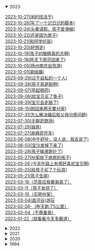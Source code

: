 
<details open><summary>2023</summary>
<p>

[2023-10-27(闲的找活干)](./note_o/2023/2023-10-27(闲的找活干))<br>
[2023-10-26(写了一个记日记的脚本)](./note_o/2023/2023-10-26(写了一个记日记的脚本).md)<br>
[2023-10-24(头晕请假，孩子爱滑梯)](./note_o/2023/2023-10-24(头晕请假，孩子爱滑梯).md)<br>
[2023-10-22(还是因为房子)](./note_o/2023/2023-10-22(还是因为房子).md)<br>
[2023-10-21(和同学吃饭)](./note_o/2023/2023-10-21(和同学吃饭).md)<br>
[2023-10-20(好想走)](./note_o/2023/2023-10-20(好想走).md)<br>
[2023-10-19(孩子的眼睛真的大啊)](./note_o/2023/2023-10-19(孩子的眼睛真的大啊).md)<br>
[2023-10-18(昨天下雨范回来了)](./note_o/2023/2023-10-18(昨天下雨范回来了).md)<br>
[2023-10-05(扬州南京自驾游)](./note_o/2023/2023-10-05(扬州南京自驾游).md)<br>
[2023-10-01(弟结婚)](./note_o/2023/2023-10-01(弟结婚).md)<br>
[2023-09-29(过于自私的一个人)](./note_o/2023/2023-09-29(过于自私的一个人).md)<br>
[2023-09-28(孩子真是聪明)](./note_o/2023/2023-09-28(孩子真是聪明).md)<br>
[2023-09-07(早起喝药)](./note_o/2023/2023-09-07(早起喝药).md)<br>
[2023-09-06(给宝贝买了兔子)](./note_o/2023/2023-09-06(给宝贝买了兔子).md)<br>
[2023-08-29(宝贝会走路了)](./note_o/2023/2023-08-29(宝贝会走路了).md)<br>
[2023-08-15(刚回来两天要分家)](./note_o/2023/2023-08-15(刚回来两天要分家).md)<br>
[2023-07-31(怎么解决婚后和父母分房问题)](./note_o/2023/2023-07-31(怎么解决婚后和父母分房问题).md)<br>
[2023-07-30(无聊逛商场)](./note_o/2023/2023-07-30(无聊逛商场).md)<br>
[2023-07-29(锻炼)](./note_o/2023/2023-07-29(锻炼).md)<br>
[2023-07-27(泉舜逛开车)](./note_o/2023/2023-07-27(泉舜逛开车).md)<br>
[2023-06-08(中午好吵，没人说，我去说了)](./note_o/2023/2023-06-08(中午好吵，没人说，我去说了).md)<br>
[2023-06-03(宝沙发掉下来了)](./note_o/2023/2023-06-03(宝沙发掉下来了).md)<br>
[2023-05-28(孩子输液跑针了)](./note_o/2023/2023-05-28(孩子输液跑针了).md)<br>
[2023-05-27(吵架抛下病房的孩子)](./note_o/2023/2023-05-27(吵架抛下病房的孩子).md)<br>
[2023-05-26 (今天在路上有感好喜欢宝贝啊)](./note_o/2023/2023-05-26 (今天在路上有感好喜欢宝贝啊).md)<br>
[2023-05-25(给孩子买了个玩具)](./note_o/2023/2023-05-25(给孩子买了个玩具).md)<br>
[2023-05-21(孩子生病)](./note_o/2023/2023-05-21(孩子生病).md)<br>
[2023-03-16（范答应我要弟弟了）](./note_o/2023/2023-03-16（范答应我要弟弟了）.md)<br>
[2023-03-11（孩子发烧了）](./note_o/2023/2023-03-11（孩子发烧了）.md)<br>
[2023-03-10（买房吵架）](./note_o/2023/2023-03-10（买房吵架）.md)<br>
[2023-03-04(昌河谷)游玩](./note_o/2023/2023-03-04(昌河谷)游玩.md)<br>
[2023-02-28-（昨天跑了5公里）](./note_o/2023/2023-02-28-（昨天跑了5公里）.md)<br>
[2023-02-04（不尊重我）](./note_o/2023/2023-02-04（不尊重我）.md)<br>
[2023-01-22（就看看今天多霸道）](./note_o/2023/2023-01-22（就看看今天多霸道）.md)<br>


</p>
</details>

<details ><summary>2022</summary>
<p>

[2022-12-01(命中注定)](./note_o/2022/2022-12-01(命中注定).md)<br>
[2022-11-30(新手机到了)](./note_o/2022/2022-11-30(新手机到了).md)<br>
[2022-11-21（都结束了，你还有心情-）](./note_o/2022/2022-11-21（都结束了，你还有心情-）.md)<br>
[2022-11-01(新月份的开始，幸福的开始)](./note_o/2022/2022-11-01(新月份的开始，幸福的开始).md)<br>
[2022-10-23(还是一样受不了)](./note_o/2022/2022-10-23(还是一样受不了).md)<br>
[2022-10-01(真是受不了了)](./note_o/2022/2022-10-01(真是受不了了).md)<br>
[2022-09-11(范同学结婚)](./note_o/2022/2022-09-11(范同学结婚).md)<br>
[2022-09-06(加班想走了)](./note_o/2022/2022-09-06(加班想走了).md)<br>
[2022-08-8(4号一直到今天都没说话，又提到不高兴的事)](./note_o/2022/2022-08-8(4号一直到今天都没说话，又提到不高兴的事).md)<br>
[2022-08-22(细数我俩之间的不愉快)](./note_o/2022/2022-08-22(细数我俩之间的不愉快).md)<br>
[2022-08-20_23(取快递，大吵一架，离婚)](./note_o/2022/2022-08-20_23(取快递，大吵一架，离婚).md)<br>
[2022-08-15(今天同事结婚)](./note_o/2022/2022-08-15(今天同事结婚).md)<br>
[2022-08-07(看剧 -幸福到万家)](./note_o/2022/2022-08-07(看剧 -幸福到万家).md)<br>
[2022-08-06(最近燃起了一股希望)](./note_o/2022/2022-08-06(最近燃起了一股希望).md)<br>
[2022-07-27(满月宴，吐槽对象家亲戚，cbn)](./note_o/2022/2022-07-27(满月宴，吐槽对象家亲戚，cbn).md)<br>
[2022-07-09（今天省考）](./note_o/2022/2022-07-09（今天省考）.md)<br>
[2022-06-30（宝儿出生了）](./note_o/2022/2022-06-30（宝儿出生了）.md)<br>
[2022-06-29（宝宝要出生了）](./note_o/2022/2022-06-29（宝宝要出生了）.md)<br>
[2022-06-24（用我的gopro拍夕阳）](./note_o/2022/2022-06-24（用我的gopro拍夕阳）.md)<br>
[2022-06-19](./note_o/2022/2022-06-19.md)<br>
[2022-06-18(绝不是我想生气的)](./note_o/2022/2022-06-18(绝不是我想生气的).md)<br>
[2022-06-16(昨天我28了)](./note_o/2022/2022-06-16(昨天我28了).md)<br>
[2022-06-04（今天逛）](./note_o/2022/2022-06-04（今天逛）.md)<br>
[2022-05-31(昨天又惹她生气，今天早点回家锻炼)](./note_o/2022/2022-05-31(昨天又惹她生气，今天早点回家锻炼).md)<br>
[2022-05-24(今天买衣服，又生气)](./note_o/2022/2022-05-24(今天买衣服，又生气).md)<br>
[2022-05-22(昨日生气，周日去宏进市场)](./note_o/2022/2022-05-22(昨日生气，周日去宏进市场).md)<br>
[2022-05-20(河滩逛，晚上气)](./note_o/2022/2022-05-20(河滩逛，晚上气).md)<br>
[2022-05-15(昨天吵架今天又是)](./note_o/2022/2022-05-15(昨天吵架今天又是).md)<br>
[2022-05-09(昨夜梦)](./note_o/2022/2022-05-09(昨夜梦).md)<br>
[2022-05-01(五一又吵架)](./note_o/2022/2022-05-01(五一又吵架).md)<br>
[2022-04-8(周五爷爷生日)](./note_o/2022/2022-04-8(周五爷爷生日).md)<br>
[2022-04-23(今天吃烧烤)](./note_o/2022/2022-04-23(今天吃烧烤).md)<br>
[2022-04-21（吵架第五天）](./note_o/2022/2022-04-21（吵架第五天）.md)<br>
[2022-04-16(大张买东西撞车)](./note_o/2022/2022-04-16(大张买东西撞车).md)<br>
[2022-04-10(休息，范提前过生日)](./note_o/2022/2022-04-10(休息，范提前过生日).md)<br>
[2022-04-07（河滩跑步）](./note_o/2022/2022-04-07（河滩跑步）.md)<br>
[2022-04-03-04-05（清明露营）](./note_o/2022/2022-04-03-04-05（清明露营）.md)<br>
[2022-04-01-02（接他回来，公司春游）](./note_o/2022/2022-04-01-02（接他回来，公司春游）.md)<br>
[2022-03-29_30（去哄他）](./note_o/2022/2022-03-29_30（去哄他）.md)<br>
[2022-03-28(今天理发)](./note_o/2022/2022-03-28(今天理发).md)<br>
[2022-03-24_26瞎折腾，要回家](./note_o/2022/2022-03-24_26瞎折腾，要回家.md)<br>
[2022-03-19-20(去植物园，把橙子滑板蹲坏了)](./note_o/2022/2022-03-19-20(去植物园，把橙子滑板蹲坏了).md)<br>
[2022-03-13-14(去贴膜，奶奶回来了)](./note_o/2022/2022-03-13-14(去贴膜，奶奶回来了).md)<br>
[2022-03-10（买到了xbox-s）](./note_o/2022/2022-03-10（买到了xbox-s）.md)<br>
[2022-03-05-06（照思维，买电视，看海豚）](./note_o/2022/2022-03-05-06（照思维，买电视，看海豚）.md)<br>
[2022-03-04（昨天半夜做梦被范叫醒了）](./note_o/2022/2022-03-04（昨天半夜做梦被范叫醒了）.md)<br>
[2022-02-26-27（今天周日去，买花）](./note_o/2022/2022-02-26-27（今天周日去，买花）.md)<br>
[2022-02-23-24(带范回家，没找到不高兴)](./note_o/2022/2022-02-23-24(带范回家，没找到不高兴).md)<br>
[2022-02-20（去少林寺）](./note_o/2022/2022-02-20（去少林寺）.md)<br>
[2022-02-18-19(范回家)](./note_o/2022/2022-02-18-19(范回家).md)<br>
[2022-02-17(今天下雪)](./note_o/2022/2022-02-17(今天下雪).md)<br>
[2022-02-15-16(泉舜nian，被贴单)](./note_o/2022/2022-02-15-16(泉舜nian，被贴单).md)<br>
[2022-02-14(果果生日，送范回家)](./note_o/2022/2022-02-14(果果生日，送范回家).md)<br>
[2022-02-12-13(有了个表，去宝龙)](./note_o/2022/2022-02-12-13(有了个表，去宝龙).md)<br>
[2022-02-11(开工利是)](./note_o/2022/2022-02-11(开工利是).md)<br>
[2022-02-09(放假最后一天)](./note_o/2022/2022-02-09(放假最后一天).md)<br>
[2022-02-06-07-08(初六在家看电影)](./note_o/2022/2022-02-06-07-08(初六在家看电影).md)<br>
[2022-02-04-05(去姑姑家，抓娃娃，-放风筝)](./note_o/2022/2022-02-04-05(去姑姑家，抓娃娃，-放风筝).md)<br>
[2022-02-03(初三，在家学习，出去吃饭)](./note_o/2022/2022-02-03(初三，在家学习，出去吃饭).md)<br>
[2022-02-02(初二串亲戚，看花灯)](./note_o/2022/2022-02-02(初二串亲戚，看花灯).md)<br>
[2022-01-31－02-01(大年除夕)](./note_o/2022/2022-01-31－02-01(大年除夕).md)<br>
[2022-01-29-30(两年前的今天表白)](./note_o/2022/2022-01-29-30(两年前的今天表白).md)<br>
[2022-01-27-28(试电能跑多远，去串亲戚)](./note_o/2022/2022-01-27-28(试电能跑多远，去串亲戚).md)<br>
[2022-01-25-26(猫请吃饭，提车，串亲戚)](./note_o/2022/2022-01-25-26(猫请吃饭，提车，串亲戚).md)<br>
[2022-01-22-23-24(今天放假-聚餐)](./note_o/2022/2022-01-22-23-24(今天放假-聚餐).md)<br>
[2022-01-19-20(mian-和)](./note_o/2022/2022-01-19-20(mian-和).md)<br>
[2022-01-15-16(去关林，去检查，去河滩)](./note_o/2022/2022-01-15-16(去关林，去检查，去河滩).md)<br>
[2022-01-14(村里核酸，范回家)](./note_o/2022/2022-01-14(村里核酸，范回家).md)<br>
[2022-01-12-13(最angry的一天)](./note_o/2022/2022-01-12-13(最angry的一天).md)<br>
[2022-01-09(给我哥的车保养)](./note_o/2022/2022-01-09(给我哥的车保养).md)<br>
[2022-01-05-06-07(大雁逛，面试，辞)](./note_o/2022/2022-01-05-06-07(大雁逛，面试，辞).md)<br>
[2022-01-04(回门，下雪，独自闲逛)](./note_o/2022/2022-01-04(回门，下雪，独自闲逛).md)<br>
[2022-01-03(去学校拿卷子改)](./note_o/2022/2022-01-03(去学校拿卷子改).md)<br>
[2022-01-02(摘草莓)](./note_o/2022/2022-01-02(摘草莓).md)<br>
[2022-01-01(结婚)](./note_o/2022/2022-01-01(结婚).md)<br>


</p>
</details>

<details ><summary>2021</summary>
<p>

[2021-12-27_28_30（看雪中悍刀行，去看电动车）](./note_o/2021/2021-12-27_28_30（看雪中悍刀行，去看电动车）.md)<br>
[2021-12-25（试妆同学聚会）](./note_o/2021/2021-12-25（试妆同学聚会）.md)<br>
[2021-12-24_25_26（试妆同学聚会）](./note_o/2021/2021-12-24_25_26（试妆同学聚会）.md)<br>
[2021-12-19_20（产检辅j培训）](./note_o/2021/2021-12-19_20（产检辅j培训）.md)<br>
[2021-12-14（司辅面试）](./note_o/2021/2021-12-14（司辅面试）.md)<br>
[2021-12-11(在家做了一套题，准备面试)](./note_o/2021/2021-12-11(在家做了一套题，准备面试).md)<br>
[2021-12-09-10（到处跑，通知同学）](./note_o/2021/2021-12-09-10（到处跑，通知同学）.md)<br>
[2021-12-08（翻出了老胶片）](./note_o/2021/2021-12-08（翻出了老胶片）.md)<br>
[2021-12-06（爱过别人，把最好的都给了别人）](./note_o/2021/2021-12-06（爱过别人，把最好的都给了别人）.md)<br>
[2021-12-04-05（出来溜达）](./note_o/2021/2021-12-04-05（出来溜达）.md)<br>
[2021-12-01-02（领证）](./note_o/2021/2021-12-01-02（领证）.md)<br>
[2021-11-28（yun检）](./note_o/2021/2021-11-28（yun检）.md)<br>
[2021-11-21（修完车找）](./note_o/2021/2021-11-21（修完车找）.md)<br>
[2021-11-19（体检拉家具修车）](./note_o/2021/2021-11-19（体检拉家具修车）.md)<br>
[2021-11-13_14（拍登记照）](./note_o/2021/2021-11-13_14（拍登记照）.md)<br>
[2021-11-12（做了一个神奇的梦）](./note_o/2021/2021-11-12（做了一个神奇的梦）.md)<br>
[2021-11-06-07（辅警面试挑婚纱）](./note_o/2021/2021-11-06-07（辅警面试挑婚纱）.md)<br>
[2021-11-04-05（连跑两天）](./note_o/2021/2021-11-04-05（连跑两天）.md)<br>
[2021-11-01（这个月努力跑步）](./note_o/2021/2021-11-01（这个月努力跑步）.md)<br>
[2021-10-31（楂红薯）](./note_o/2021/2021-10-31（楂红薯）.md)<br>
[2021-10-30（辅警体测）](./note_o/2021/2021-10-30（辅警体测）.md)<br>
[2021-10-28-29（出红薯，静心，锻炼，告别）](./note_o/2021/2021-10-28-29（出红薯，静心，锻炼，告别）.md)<br>
[2021-10-25--26（上班辞职过生日-交辅警资料）](./note_o/2021/2021-10-25--26（上班辞职过生日-交辅警资料）.md)<br>
[2021-10-23-24](./note_o/2021/2021-10-23-24.md)<br>
[2021-10-21-22(周四去见，周五闲聊)](./note_o/2021/2021-10-21-22(周四去见，周五闲聊).md)<br>
[2021-10-19（请假去事务科）---草稿](./note_o/2021/2021-10-19（请假去事务科）---草稿.md)<br>
[2021-10-16－17（去八中考试，去看车展）](./note_o/2021/2021-10-16－17（去八中考试，去看车展）.md)<br>
[2021-10-15（遇事不要慌，碰车）](./note_o/2021/2021-10-15（遇事不要慌，碰车）.md)<br>
[2021-10-14（看结婚日）](./note_o/2021/2021-10-14（看结婚日）.md)<br>
[2021-10-11-13（和父母去看家具13号上班）](./note_o/2021/2021-10-11-13（和父母去看家具13号上班）.md)<br>
[2021-10-10](./note_o/2021/2021-10-10.md)<br>
[2021-10-05-06](./note_o/2021/2021-10-05-06.md)<br>
[2021-10-04（泉舜买包）](./note_o/2021/2021-10-04（泉舜买包）.md)<br>
[2021-10-03（憋屈加疏导）](./note_o/2021/2021-10-03（憋屈加疏导）.md)<br>
[2021-10-01-02](./note_o/2021/2021-10-01-02.md)<br>
[2021-09-29（又去面试了）](./note_o/2021/2021-09-29（又去面试了）.md)<br>
[2021-09-26－27（今天去泉舜上班）](./note_o/2021/2021-09-26－27（今天去泉舜上班）.md)<br>
[2021-09-23（总感觉今天要写点什么）](./note_o/2021/2021-09-23（总感觉今天要写点什么）.md)<br>
[2021-09-21（中秋订婚）](./note_o/2021/2021-09-21（中秋订婚）.md)<br>
[2021-09-19（今天和姑父去看车）](./note_o/2021/2021-09-19（今天和姑父去看车）.md)<br>
[2021-09-13-14(周一去看车)](./note_o/2021/2021-09-13-14(周一去看车).md)<br>
[2021-09-12(昨晚做了一夜梦)](./note_o/2021/2021-09-12(昨晚做了一夜梦).md)<br>
[2021-09-11(就这8月15的月亮能圆)](./note_o/2021/2021-09-11(就这8月15的月亮能圆).md)<br>
[2021-09-08(从没把我的话放在心上)](./note_o/2021/2021-09-08(从没把我的话放在心上).md)<br>
[2021-09-04-05](./note_o/2021/2021-09-04-05.md)<br>
[2021-09-02(河滩逛一逛)](./note_o/2021/2021-09-02(河滩逛一逛).md)<br>
[2021-09-01(九月第一天)](./note_o/2021/2021-09-01(九月第一天).md)<br>
[2021-08-30（真的很委屈）](./note_o/2021/2021-08-30（真的很委屈）.md)<br>
[2021-08-26_28（出来溜达）](./note_o/2021/2021-08-26_28（出来溜达）.md)<br>
[2021-08-24-25（在家的日子太舒服）](./note_o/2021/2021-08-24-25（在家的日子太舒服）.md)<br>
[2021-08-23（出来玩）](./note_o/2021/2021-08-23（出来玩）.md)<br>
[2021-08-18（复查视力）](./note_o/2021/2021-08-18（复查视力）.md)<br>
[2021-08-17（夏天里最遗憾的事）](./note_o/2021/2021-08-17（夏天里最遗憾的事）.md)<br>
[2021-08-14（今天七夕）](./note_o/2021/2021-08-14（今天七夕）.md)<br>
[2021-08-11-13（逛河滩，治眼）](./note_o/2021/2021-08-11-13（逛河滩，治眼）.md)<br>
[2021-08-08－09（范出成绩了）](./note_o/2021/2021-08-08－09（范出成绩了）.md)<br>
[2021-08-07（出来聚餐）](./note_o/2021/2021-08-07（出来聚餐）.md)<br>
[2021-08-06（今天运动跑10公里）](./note_o/2021/2021-08-06（今天运动跑10公里）.md)<br>
[2021-08-05（今天去理发捉蝉）](./note_o/2021/2021-08-05（今天去理发捉蝉）.md)<br>
[2021-08-04（去博爱眼科看眼）](./note_o/2021/2021-08-04（去博爱眼科看眼）.md)<br>
[2021-08-03（大早上被喊去打疫苗）](./note_o/2021/2021-08-03（大早上被喊去打疫苗）.md)<br>
[2021-08-02（在家）](./note_o/2021/2021-08-02（在家）.md)<br>
[2021-08-01（在家第四天，验视力）](./note_o/2021/2021-08-01（在家第四天，验视力）.md)<br>
[2021-07-31（在家第三天）](./note_o/2021/2021-07-31（在家第三天）.md)<br>
[2021-07-30（在家第二天，出门开车）](./note_o/2021/2021-07-30（在家第二天，出门开车）.md)<br>
[2021-07-29（在家第一天）](./note_o/2021/2021-07-29（在家第一天）.md)<br>
[2021-07-28（到家了）](./note_o/2021/2021-07-28（到家了）.md)<br>
[2021-07-27（打包回家）](./note_o/2021/2021-07-27（打包回家）.md)<br>
[2021-07-26(最后一天上班)](./note_o/2021/2021-07-26(最后一天上班).md)<br>
[2021-07-25(周日计划去吃烤羊排)](./note_o/2021/2021-07-25(周日计划去吃烤羊排).md)<br>
[2021-07-24（今天周六买黄金）](./note_o/2021/2021-07-24（今天周六买黄金）.md)<br>
[2021-07-23(今天公司聚餐吃烤羊腿)](./note_o/2021/2021-07-23(今天公司聚餐吃烤羊腿).md)<br>
[2021-07-22(今天已经没任务)](./note_o/2021/2021-07-22(今天已经没任务).md)<br>
[2021-07-18(周末休息，去吃酸菜鱼)](./note_o/2021/2021-07-18(周末休息，去吃酸菜鱼).md)<br>
[2021-07-17(牙齿好了起来，下午团建吃饭)](./note_o/2021/2021-07-17(牙齿好了起来，下午团建吃饭).md)<br>
[2021-07-13（衣服翻了）](./note_o/2021/2021-07-13（衣服翻了）.md)<br>
[2021-07-13(牙疼范病)](./note_o/2021/2021-07-13(牙疼范病).md)<br>
[2021-07-12(范老弟来接我)](./note_o/2021/2021-07-12(范老弟来接我).md)<br>
[2021-07-11(牙疼脸肿)](./note_o/2021/2021-07-11(牙疼脸肿).md)<br>
[2021-07-06（吃瓜吃瓜）](./note_o/2021/2021-07-06（吃瓜吃瓜）.md)<br>
[2021-07-05(今天提了离职)](./note_o/2021/2021-07-05(今天提了离职).md)<br>
[2021-07-03(好久没联系的实习同事联系我了)](./note_o/2021/2021-07-03(好久没联系的实习同事联系我了).md)<br>
[2021-06-25(心)](./note_o/2021/2021-06-25(心).md)<br>
[2021-06-22（抢到了switch却不纠结买不买）](./note_o/2021/2021-06-22（抢到了switch却不纠结买不买）.md)<br>
[2021-06-21(中午回家下暴雨)](./note_o/2021/2021-06-21(中午回家下暴雨).md)<br>
[2021-06-20(休息的一天)](./note_o/2021/2021-06-20(休息的一天).md)<br>
[2021-06-17(蜈支洲岛)](./note_o/2021/2021-06-17(蜈支洲岛).md)<br>
[2021-06-16(选片置气)](./note_o/2021/2021-06-16(选片置气).md)<br>
[2021-06-15(今天拍婚纱照)](./note_o/2021/2021-06-15(今天拍婚纱照).md)<br>
[2021-06-14(三亚)](./note_o/2021/2021-06-14(三亚).md)<br>
[2021-06-13(端午去三亚)](./note_o/2021/2021-06-13(端午去三亚).md)<br>
[2021-06-11（端午等放假）](./note_o/2021/2021-06-11（端午等放假）.md)<br>
[2021-06-09](./note_o/2021/2021-06-09.md)<br>
[2021-06-08（美甲）](./note_o/2021/2021-06-08（美甲）.md)<br>
[2021-06-07（周一整理衣服）](./note_o/2021/2021-06-07（周一整理衣服）.md)<br>
[2021-06-06(周末理发)](./note_o/2021/2021-06-06(周末理发).md)<br>
[2021-06-05(周六放假，百合花开)](./note_o/2021/2021-06-05(周六放假，百合花开).md)<br>
[2021-06-03(耳机到了)](./note_o/2021/2021-06-03(耳机到了).md)<br>
[2021-06-02(约定三亚拍照)](./note_o/2021/2021-06-02(约定三亚拍照).md)<br>
[2021-06-01(错了)](./note_o/2021/2021-06-01(错了).md)<br>
[2021-05-30(发现前男，不开心)](./note_o/2021/2021-05-30(发现前男，不开心).md)<br>
[2021-05-27(接近一周没有记录)](./note_o/2021/2021-05-27(接近一周没有记录).md)<br>
[2021-05-22(周六取戒指)](./note_o/2021/2021-05-22(周六取戒指).md)<br>
[2021-05-20（520，-发了一个大红包）](./note_o/2021/2021-05-20（520，-发了一个大红包）.md)<br>
[2021-05-19（今天有在努力运动）](./note_o/2021/2021-05-19（今天有在努力运动）.md)<br>
[2021-05-17（今天范休息，买戒指）](./note_o/2021/2021-05-17（今天范休息，买戒指）.md)<br>
[2021-05-16（干点正事）](./note_o/2021/2021-05-16（干点正事）.md)<br>
[2021-05-14-15（教资面，生气三）](./note_o/2021/2021-05-14-15（教资面，生气三）.md)<br>
[2021-05-12(操场大变样)](./note_o/2021/2021-05-12(操场大变样).md)<br>
[2021-05-08（今天提前下班，跑步特别有劲）](./note_o/2021/2021-05-08（今天提前下班，跑步特别有劲）.md)<br>
[2021-05-07（今天有在努力运动）](./note_o/2021/2021-05-07（今天有在努力运动）.md)<br>
[2021-05-05（劳动炸东西）](./note_o/2021/2021-05-05（劳动炸东西）.md)<br>
[2021-05-04（哄好了）](./note_o/2021/2021-05-04（哄好了）.md)<br>
[2021-05-03(多梦的一夜)](./note_o/2021/2021-05-03(多梦的一夜).md)<br>
[2021-05-01－02(顺德之行)](./note_o/2021/2021-05-01－02(顺德之行).md)<br>
[2021-04-26-27（两天下班都跟晚）](./note_o/2021/2021-04-26-27（两天下班都跟晚）.md)<br>
[2021-04-23（爷爷生日）](./note_o/2021/2021-04-23（爷爷生日）.md)<br>
[2021-04-21，22(最近压力大，任务重)](./note_o/2021/2021-04-21，22(最近压力大，任务重).md)<br>
[2021-04-18（放假前踌躇满志）](./note_o/2021/2021-04-18（放假前踌躇满志）.md)<br>
[2021-04-17（下了暗黑破坏神2）](./note_o/2021/2021-04-17（下了暗黑破坏神2）.md)<br>
[2021-04-16（今天周五）](./note_o/2021/2021-04-16（今天周五）.md)<br>
[2021-04-14(放宽心态加油跑步)](./note_o/2021/2021-04-14(放宽心态加油跑步).md)<br>
[2021-04-11(今天在家玩游戏)](./note_o/2021/2021-04-11(今天在家玩游戏).md)<br>
[2021-04-05（清明的最后一天）](./note_o/2021/2021-04-05（清明的最后一天）.md)<br>
[2021-04-04(吃大渔，省考出成绩)](./note_o/2021/2021-04-04(吃大渔，省考出成绩).md)<br>
[2021-04-03(昨天做的梦太可怕了)](./note_o/2021/2021-04-03(昨天做的梦太可怕了).md)<br>
[2021-04-02(今天放假)](./note_o/2021/2021-04-02(今天放假).md)<br>
[2021-04-01（跑步记录）](./note_o/2021/2021-04-01（跑步记录）.md)<br>
[2021-03-29-31（今天有在好好锻炼）](./note_o/2021/2021-03-29-31（今天有在好好锻炼）.md)<br>
[2021-03-28(今天做了鸡爪煲)](./note_o/2021/2021-03-28(今天做了鸡爪煲).md)<br>
[2021-03-26](./note_o/2021/2021-03-26.md)<br>
[2021-03-22(量戒指)](./note_o/2021/2021-03-22(量戒指).md)<br>
[2021-03-17(理发)](./note_o/2021/2021-03-17(理发).md)<br>
[2021-03-15-16](./note_o/2021/2021-03-15-16.md)<br>
[2021-03-14(公务员考试)](./note_o/2021/2021-03-14(公务员考试).md)<br>
[2021-03-13(今天逛了婚博会)](./note_o/2021/2021-03-13(今天逛了婚博会).md)<br>
[2021-03-11(周四)](./note_o/2021/2021-03-11(周四).md)<br>
[2021-03-06(今天去见了一个朋友)](./note_o/2021/2021-03-06(今天去见了一个朋友).md)<br>
[2021-03-05(心情好难过)](./note_o/2021/2021-03-05(心情好难过).md)<br>
[2021-03-03（今天周三提前下班）](./note_o/2021/2021-03-03（今天周三提前下班）.md)<br>
[2021-03-02（坚持了两天跑步）](./note_o/2021/2021-03-02（坚持了两天跑步）.md)<br>
[2021-02-28（周末。。。。。。。。。）](./note_o/2021/2021-02-28（周末。。。。。。。。。）.md)<br>
[2021-02-27(周六)](./note_o/2021/2021-02-27(周六).md)<br>
[2021-02-25](./note_o/2021/2021-02-25.md)<br>
[2021-02-24(家里下雪了)](./note_o/2021/2021-02-24(家里下雪了).md)<br>
[2021-02-21(休息，我俩一年了，晚上真不高兴)](./note_o/2021/2021-02-21(休息，我俩一年了，晚上真不高兴).md)<br>
[2021-02-20(周六加班)](./note_o/2021/2021-02-20(周六加班).md)<br>
[2021-02-19（初八）](./note_o/2021/2021-02-19（初八）.md)<br>
[2021-02-18（初七上班有红包）](./note_o/2021/2021-02-18（初七上班有红包）.md)<br>
[2021-02-17（初六回深圳）](./note_o/2021/2021-02-17（初六回深圳）.md)<br>
[2021-02-16(初五)](./note_o/2021/2021-02-16(初五).md)<br>
[2021-02-15(初四去华山)](./note_o/2021/2021-02-15(初四去华山).md)<br>
[2021-02-14(今天初三)](./note_o/2021/2021-02-14(今天初三).md)<br>
[2021-02-13(大年初二钓鱼)](./note_o/2021/2021-02-13(大年初二钓鱼).md)<br>
[2021-02-12(大年初一)](./note_o/2021/2021-02-12(大年初一).md)<br>
[2021-02-11（放炮，去他家）](./note_o/2021/2021-02-11（放炮，去他家）.md)<br>
[2021-02-10（阿范来我家）](./note_o/2021/2021-02-10（阿范来我家）.md)<br>
[2021-02-09(在家的第一天)](./note_o/2021/2021-02-09(在家的第一天).md)<br>
[2021-02-08(回家回家)](./note_o/2021/2021-02-08(回家回家).md)<br>
[2021-02-07(回家前一天总有点感伤)](./note_o/2021/2021-02-07(回家前一天总有点感伤).md)<br>
[2021-02-06(颓废的一天)](./note_o/2021/2021-02-06(颓废的一天).md)<br>
[2021-02-04_05(滑板)](./note_o/2021/2021-02-04_05(滑板).md)<br>
[2021-02-03(吃鱼，玩滑板)](./note_o/2021/2021-02-03(吃鱼，玩滑板).md)<br>
[2021-02-01（考公，还书）](./note_o/2021/2021-02-01（考公，还书）.md)<br>
[2021-01-30 -31（聚餐野游）](./note_o/2021/2021-01-30 -31（聚餐野游）.md)<br>
[2021-01-29（下午茶加摔炮）](./note_o/2021/2021-01-29（下午茶加摔炮）.md)<br>
[2021-01-25（进入夏天）](./note_o/2021/2021-01-25（进入夏天）.md)<br>
[2021-01-23（繁忙周六）](./note_o/2021/2021-01-23（繁忙周六）.md)<br>
[2021-01-17（钢铁侠）](./note_o/2021/2021-01-17（钢铁侠）.md)<br>
[2021-01-16](./note_o/2021/2021-01-16.md)<br>
[2021-01-15（规律的生活）](./note_o/2021/2021-01-15（规律的生活）.md)<br>
[2021-01-13（不寻常的昨天）](./note_o/2021/2021-01-13（不寻常的昨天）.md)<br>
[2021-01-11（超级冷的一天）](./note_o/2021/2021-01-11（超级冷的一天）.md)<br>
[2021-01-08（周五）](./note_o/2021/2021-01-08（周五）.md)<br>
[2021-01-07（早起喝粥）](./note_o/2021/2021-01-07（早起喝粥）.md)<br>
[2021-01-02-01-03（玩了两天）](./note_o/2021/2021-01-02-01-03（玩了两天）.md)<br>
[2021-01-01（逛了一天）](./note_o/2021/2021-01-01（逛了一天）.md)<br>


</p>
</details>

<details ><summary>2020</summary>
<p>

[2020-12-30（划水）](./note_o/2020/2020-12-30（划水）.md)<br>
[2020-12-29（老是生气）](./note_o/2020/2020-12-29（老是生气）.md)<br>
[2020-12-23-25（回家吃饭）](./note_o/2020/2020-12-23-25（回家吃饭）.md)<br>
[2020-12-22（落枕第二天）](./note_o/2020/2020-12-22（落枕第二天）.md)<br>
[2020-12-21](./note_o/2020/2020-12-21.md)<br>
[2020-12-16（真的很不想上班）](./note_o/2020/2020-12-16（真的很不想上班）.md)<br>
[2020-12-14](./note_o/2020/2020-12-14.md)<br>
[2020-12-13（自找烦恼）](./note_o/2020/2020-12-13（自找烦恼）.md)<br>
[2020-12-12（意难平我）](./note_o/2020/2020-12-12（意难平我）.md)<br>
[2020-12-11](./note_o/2020/2020-12-11.md)<br>
[2020-12-06](./note_o/2020/2020-12-06.md)<br>
[2020-12-05（心情烦躁，早起锻炼）](./note_o/2020/2020-12-05（心情烦躁，早起锻炼）.md)<br>
[2020-12-01（2020的）](./note_o/2020/2020-12-01（2020的）.md)<br>
[2020-11-29（入冬的深圳）](./note_o/2020/2020-11-29（入冬的深圳）.md)<br>
[2020-11-28](./note_o/2020/2020-11-28.md)<br>
[2020-11-27（吃大餐）](./note_o/2020/2020-11-27（吃大餐）.md)<br>
[2020-11-23（早起的虫儿鸟被吃）](./note_o/2020/2020-11-23（早起的虫儿鸟被吃）.md)<br>
[2020-11-22（）](./note_o/2020/2020-11-22（）.md)<br>
[2020-11-17（感冒还没好）](./note_o/2020/2020-11-17（感冒还没好）.md)<br>
[2020-11-16](./note_o/2020/2020-11-16.md)<br>
[2020-11-15](./note_o/2020/2020-11-15.md)<br>
[2020-11-14（患得患失）](./note_o/2020/2020-11-14（患得患失）.md)<br>
[2020-11-12(脑袋发昏)](./note_o/2020/2020-11-12(脑袋发昏).md)<br>
[2020-11-11（难受）](./note_o/2020/2020-11-11（难受）.md)<br>
[2020-11-10](./note_o/2020/2020-11-10.md)<br>
[2020-11-09（基金涨势凶猛）](./note_o/2020/2020-11-09（基金涨势凶猛）.md)<br>
[2020-11-08---草稿](./note_o/2020/2020-11-08---草稿.md)<br>
[2020-11-07](./note_o/2020/2020-11-07.md)<br>
[2020-11-06](./note_o/2020/2020-11-06.md)<br>
[2020-11-06-1](./note_o/2020/2020-11-06-1.md)<br>
[2020-11-04（自信）](./note_o/2020/2020-11-04（自信）.md)<br>
[2020-11-03（阿范来接我）](./note_o/2020/2020-11-03（阿范来接我）.md)<br>
[2020-11-02（早起）](./note_o/2020/2020-11-02（早起）.md)<br>
[2020-11-01（跑步）](./note_o/2020/2020-11-01（跑步）.md)<br>
[2020-10-31（考烤靠）](./note_o/2020/2020-10-31（考烤靠）.md)<br>
[2020-10-30（摘抄）](./note_o/2020/2020-10-30（摘抄）.md)<br>
[2020-10-29（咸味）](./note_o/2020/2020-10-29（咸味）.md)<br>
[2020-10-28](./note_o/2020/2020-10-28.md)<br>
[2020-10-27(早安打工人)](./note_o/2020/2020-10-27(早安打工人).md)<br>
[2020-10-26(菠菜南瓜粥)](./note_o/2020/2020-10-26(菠菜南瓜粥).md)<br>
[2020-10-25](./note_o/2020/2020-10-25.md)<br>
[2020-10-24](./note_o/2020/2020-10-24.md)<br>
[2020-10-23（又是划水摸鱼的一天）](./note_o/2020/2020-10-23（又是划水摸鱼的一天）.md)<br>
[2020-10-22（充满爱意的早上）](./note_o/2020/2020-10-22（充满爱意的早上）.md)<br>
[2020-10-21（狗范暴躁的一天）](./note_o/2020/2020-10-21（狗范暴躁的一天）.md)<br>
[2020-10-20(我哥又来深圳了，阿范来接我)](./note_o/2020/2020-10-20(我哥又来深圳了，阿范来接我).md)<br>
[2020-10-19](./note_o/2020/2020-10-19.md)<br>
[2020-10-18（惬意周末）](./note_o/2020/2020-10-18（惬意周末）.md)<br>
[2020-10-17（忙碌逛街做饭的周末）](./note_o/2020/2020-10-17（忙碌逛街做饭的周末）.md)<br>
[2020-10-16(周五，休息)](./note_o/2020/2020-10-16(周五，休息).md)<br>
[2020-10-15](./note_o/2020/2020-10-15.md)<br>
[2020-10-14(以为今天是星期四)](./note_o/2020/2020-10-14(以为今天是星期四).md)<br>
[2020-10-13-微风细雨](./note_o/2020/2020-10-13-微风细雨.md)<br>
[2020-10-12(划水第二天)](./note_o/2020/2020-10-12(划水第二天).md)<br>
[2020-10-11（节后带饭）](./note_o/2020/2020-10-11（节后带饭）.md)<br>
[2020-10-10](./note_o/2020/2020-10-10.md)<br>


</p>
</details>

<details ><summary>1994</summary>
<p>

[狗](./note_o/1994/狗.md)<br>
[房东们](./note_o/1994/房东们.md)<br>
[小计](./note_o/1994/小计.md)<br>
[6年前写的](./note_o/1994/6年前写的.md)<br>


</p>
</details>
